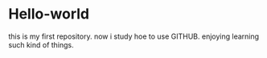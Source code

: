 # Hello-world
this is my first repository.
now i study hoe to use GITHUB.
enjoying learning such kind of things.
